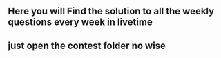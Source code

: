 ## Here you will Find the solution to all the weekly questions every week in livetime

## just open the contest folder no wise
